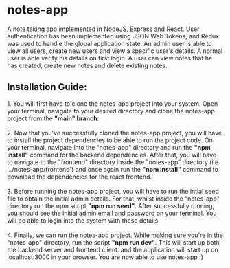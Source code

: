 # notes-app
A note taking app implemented in NodeJS, Express and React. User authentication has been implemented using JSON Web Tokens, and Redux was used to
handle the global application state. An admin user is able to view all users, create new users and view a specific user's details. A normal user is able verify his details on first login.
A user can view notes that he has created, create new notes and delete existing notes.

<h2>Installation Guide:</h2>
1. You will first have to clone the notes-app project into your system. Open your terminal, navigate to your desired directory and clone the notes-app project 
from the <b>"main" branch</b>. <br><br>
2. Now that you've successfully cloned the notes-app project, you will have to install the project dependencies to be able to run the project code. On your
terminal, navigate into the "notes-app" directory and run the <b>"npm install"</b> command for the backend dependencies. After that, you will have to navigate to
the "frontend" directory inside the "notes-app" directory (i.e '../notes-app/frontend') and once again run the <b>"npm install"</b> command to download the dependencies
for the react frontend. <br><br>
3. Before running the notes-app project, you will have to run the intial seed file to obtain the initial admin details. For that, whilst inside the "notes-app"
directory run the npm script <b>"npm run seed"</b>. After successfully running, you should see the initial admin email and password on your terminal. You will be able
to login into the system with these details <br><br>
4. Finally, we can run the notes-app project. While making sure you're in the "notes-app" directory, run the script <b>"npm run dev"</b>. This will start up both the
backend server and frontend client. and the application will start up on localhost:3000 in your browser. You are now able to use notes-app :)
